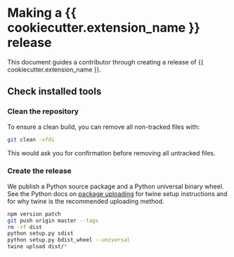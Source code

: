 # Making a {{ cookiecutter.extension_name }} release

This document guides a contributor through creating a release of {{ cookiecutter.extension_name }}.

## Check installed tools

### Clean the repository

To ensure a clean build, you can remove all non-tracked files with:

```bash
git clean -xfdi
```

This would ask you for confirmation before removing all untracked files.

### Create the release

We publish a Python source package and a Python universal binary wheel.
See the Python docs on [package uploading](https://packaging.python.org/distributing/#uploading-your-project-to-pypi)
for twine setup instructions and for why twine is the recommended uploading method.

```bash
npm version patch
git push origin master --tags
rm -rf dist
python setup.py sdist
python setup.py bdist_wheel --universal
twine upload dist/*
```

